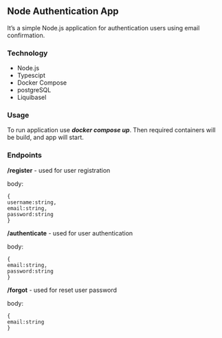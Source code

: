 ## Node Authentication App

It’s a simple Node.js application for authentication users using email confirmation. 

### Technology

- Node.js
- Typescipt
- Docker Compose
- postgreSQL
- Liquibasel

### Usage

To run application use ***docker compose up***. Then required containers will be build, and app will start.

### Endpoints

**/register** - used for user registration

body:

```
{
username:string,
email:string,
password:string
}
```

**/authenticate** - used for user authentication

body:

```
{
email:string,
password:string
}
```

**/forgot** - used for reset user password

body:

```
{
email:string
}
```